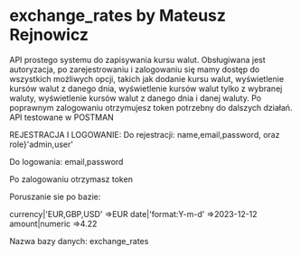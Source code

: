 # exchange_rates by Mateusz Rejnowicz
API prostego systemu do zapisywania kursu walut.
Obsługiwana jest autoryzacja, po zarejestrowaniu i zalogowaniu się mamy dostęp do wszystkich możliwych opcji, takich jak dodanie kursu walut, wyświetlenie kursów walut z danego dnia, wyświetlenie kursów walut tylko z wybranej waluty, wyświetlenie kursów walut z danego dnia i danej waluty.
Po poprawnym zalogowaniu otrzymujesz token potrzebny do dalszych działań. API testowane w POSTMAN

REJESTRACJA I LOGOWANIE:
Do rejestracji:
name,email,password, oraz role}'admin,user'

Do logowania:
email,password

Po zalogowaniu otrzymasz token 

Poruszanie sie po bazie:

currency|'EUR,GBP,USD'  =>EUR
date|'format:Y-m-d'     =>2023-12-12  
amount|numeric          =>4.22

Nazwa bazy danych: exchange_rates
